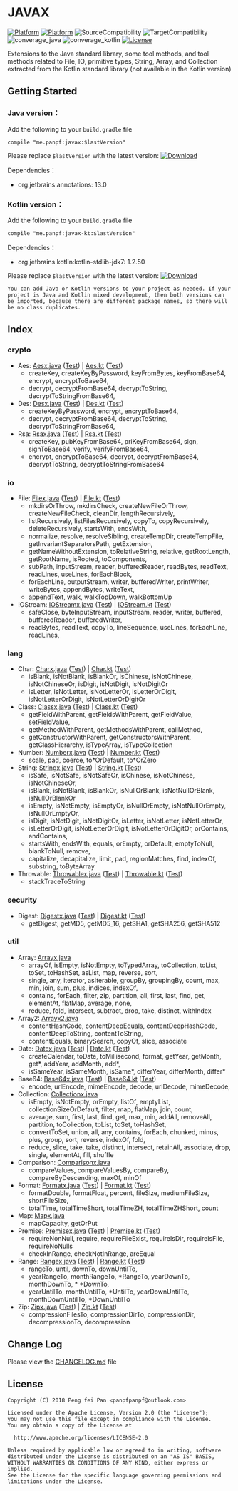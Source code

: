 # JAVAX

[![Platform][platform_java_icon]][platform_java_link]
[![Platform][platform_kotlin_icon]][platform_kotlin_link]
![SourceCompatibility][source_compatibility_icon]
![TargetCompatibility][target_compatibility_icon]
![converage_java][converage_java]
![converage_kotlin][converage_kotlin]
[![License][license_icon]][license_link]

Extensions to the Java standard library, some tool methods, and tool methods related to File, IO,
primitive types, String, Array, and Collection extracted from the Kotlin standard library (not available in the Kotlin version)

## Getting Started

### Java version：

Add the following to your `build.gradle` file

```grovvy
compile "me.panpf:javax:$lastVersion"
```

Please replace `$lastVersion` with the latest version: [![Download][version_java_icon]][version_java_link]

Dependencies：
* org.jetbrains:annotations: 13.0

### Kotlin version：

Add the following to your `build.gradle` file

```grovvy
compile "me.panpf:javax-kt:$lastVersion"
```

Dependencies：
* org.jetbrains.kotlin:kotlin-stdlib-jdk7: 1.2.50

Please replace `$lastVersion` with the latest version: [![Download][version_kotlin_icon]][version_kotlin_link]

`You can add Java or Kotlin versions to your project as needed. If your project is Java and Kotlin mixed development, then both versions can be imported, because there are different package names, so there will be no class duplicates.`

## Index

### crypto
* Aes: [Aesx.java] ([Test][AesTest.java]) | [Aes.kt] ([Test][AesTest.kt])
    * createKey, createKeyByPassword, keyFromBytes, keyFromBase64, encrypt, encryptToBase64,
    * decrypt, decryptFromBase64, decryptToString, decryptToStringFromBase64,
* Des: [Desx.java] ([Test][DesTest.java]) | [Des.kt] ([Test][DesTest.kt])
    * createKeyByPassword, encrypt, encryptToBase64,
    * decrypt, decryptFromBase64, decryptToString, decryptToStringFromBase64,
* Rsa: [Rsax.java] ([Test][RsaTest.java]) | [Rsa.kt] ([Test][RsaTest.kt])
    * createKey, pubKeyFromBase64, priKeyFromBase64, sign, signToBase64, verify, verifyFromBase64,
    * encrypt, encryptToBase64, decrypt, decryptFromBase64, decryptToString, decryptToStringFromBase64

### io
* File: [Filex.java] ([Test][FileTest.java]) | [File.kt] ([Test][FileTest.kt])
    * mkdirsOrThrow, mkdirsCheck, createNewFileOrThrow, createNewFileCheck, cleanDir, lengthRecursively,
    * listRecursively, listFilesRecursively, copyTo, copyRecursively, deleteRecursively, startsWith, endsWith,
    * normalize, resolve, resolveSibling, createTempDir, createTempFile, getInvariantSeparatorsPath, getExtension,
    * getNameWithoutExtension, toRelativeString, relative, getRootLength, getRootName, isRooted, toComponents,
    * subPath, inputStream, reader, bufferedReader, readBytes, readText, readLines, useLines, forEachBlock,
    * forEachLine, outputStream, writer, bufferedWriter, printWriter, writeBytes, appendBytes, writeText,
    * appendText, walk, walkTopDown, walkBottomUp
* IOStream: [IOStreamx.java] ([Test][IOStreamTest.java]) | [IOStream.kt] ([Test][IOStreamTest.kt])
    * safeClose, byteInputStream, inputStream, reader, writer, buffered, bufferedReader, bufferedWriter,
    * readBytes, readText, copyTo, lineSequence, useLines, forEachLine, readLines,

### lang
* Char: [Charx.java] ([Test][CharTest.java]) | [Char.kt] ([Test][CharTest.kt])
    * isBlank, isNotBlank, isBlankOr, isChinese, isNotChinese, isNotChineseOr, isDigit, isNotDigit, isNotDigitOr
    * isLetter, isNotLetter, isNotLetterOr, isLetterOrDigit, isNotLetterOrDigit, isNotLetterOrDigitOr
* Class: [Classx.java] ([Test][ClassTest.java]) | [Class.kt] ([Test][ClassTest.kt])
    * getFieldWithParent, getFieldsWithParent, getFieldValue, setFieldValue,
    * getMethodWithParent, getMethodsWithParent, callMethod,
    * getConstructorWithParent, getConstructorsWithParent, getClassHierarchy, isTypeArray, isTypeCollection
* Number: [Numberx.java] ([Test][NumberTest.java]) | [Number.kt] ([Test][NumberTest.kt])
    * scale, pad, coerce, to\*OrDefault, to\*OrZero
* String: [Stringx.java] ([Test][StringTest.java]) | [String.kt] ([Test][StringTest.kt])
    * isSafe, isNotSafe, isNotSafeOr, isChinese, isNotChinese, isNotChineseOr,
    * isBlank, isNotBlank, isBlankOr, isNullOrBlank, isNotNullOrBlank, isNullOrBlankOr
    * isEmpty, isNotEmpty, isEmptyOr, isNullOrEmpty, isNotNullOrEmpty, isNullOrEmptyOr,
    * isDigit, isNotDigit, isNotDigitOr, isLetter, isNotLetter, isNotLetterOr,
    * isLetterOrDigit, isNotLetterOrDigit, isNotLetterOrDigitOr, orContains, andContains,
    * startsWith, endsWith, equals, orEmpty, orDefault, emptyToNull, blankToNull, remove,
    * capitalize, decapitalize, limit, pad, regionMatches, find, indexOf, substring, toByteArray
* Throwable: [Throwablex.java] ([Test][ThrowableTest.java]) | [Throwable.kt] ([Test][ThrowableTest.kt])
    * stackTraceToString

### security
* Digest: [Digestx.java] ([Test][DigestTest.java]) | [Digest.kt] ([Test][DigestTest.kt])
    * getDigest, getMD5, getMD5_16, getSHA1, getSHA256, getSHA512

### util
* Array: [Arrayx.java]
    * arrayOf, isEmpty, isNotEmpty, toTypedArray, toCollection, toList, toSet, toHashSet, asList, map, reverse, sort,
    * single, any, iterator, asIterable, groupBy, groupingBy, count, max, min, join, sum, plus, indices, indexOf,
    * contains, forEach, filter, zip, partition, all, first, last, find, get, elementAt, flatMap, average, none,
    * reduce, fold, intersect, subtract, drop, take, distinct, withIndex
* Array2: [Arrayx2.java]
    * contentHashCode, contentDeepEquals, contentDeepHashCode, contentDeepToString, contentToString,
    * contentEquals, binarySearch, copyOf, slice, associate
* Date: [Datex.java] ([Test][DateTest.java]) | [Date.kt] ([Test][DateTest.kt])
    * createCalendar, toDate, toMillisecond, format, getYear, getMonth, get\*, addYear, addMonth, add\*,
    * isSameYear, isSameMonth, isSame\*, differYear, differMonth, differ\*
* Base64: [Base64x.java] ([Test][Base64Test.java]) | [Base64.kt] ([Test][Base64Test.kt])
    * encode, urlEncode, mimeEncode, decode, urlDecode, mimeDecode,
* Collection: [Collectionx.java]
    * isEmpty, isNotEmpty, orEmpty, listOf, emptyList, collectionSizeOrDefault, filter, map, flatMap, join, count,
    * average, sum, first, last, find, get, max, min, addAll, removeAll, partition, toCollection, toList, toSet, toHashSet,
    * convertToSet, union, all, any, contains, forEach, chunked, minus, plus, group, sort, reverse, indexOf, fold,
    * reduce, slice, take, take, distinct, intersect, retainAll, associate, drop, single, elementAt, fill, shuffle
* Comparison: [Comparisonx.java]
    * compareValues, compareValuesBy, compareBy, compareByDescending, maxOf, minOf
* Format: [Formatx.java] ([Test][FormatTest.java]) | [Format.kt] ([Test][FormatTest.kt])
    * formatDouble, formatFloat, percent, fileSize, mediumFileSize, shortFileSize,
    * totalTime, totalTimeShort, totalTimeZH, totalTimeZHShort, count
* Map: [Mapx.java]
    * mapCapacity, getOrPut
* Premise: [Premisex.java] ([Test][PremiseTest.java]) | [Premise.kt] ([Test][PremiseTest.kt])
    * requireNonNull, require, requireFileExist, requireIsDir, requireIsFile, requireNoNulls
    * checkInRange, checkNotInRange, areEqual
* Range: [Rangex.java] ([Test][RangeTest.java]) | [Range.kt] ([Test][RangeTest.kt])
    * rangeTo, until, downTo, downUntilTo,
    * yearRangeTo, monthRangeTo, \*RangeTo, yearDownTo, monthDownTo, * \*DownTo,
    * yearUntilTo, monthUntilTo, \*UntilTo, yearDownUntilTo, monthDownUntilTo, \*DownUntilTo
* Zip: [Zipx.java] ([Test][ZipTest.java]) | [Zip.kt] ([Test][ZipTest.kt])
    * compressionFilesTo, compressionDirTo, compressionDir, decompressionTo, decompression

## Change Log

Please view the [CHANGELOG.md] file


## License
    Copyright (C) 2018 Peng fei Pan <panpfpanpf@outlook.com>

    Licensed under the Apache License, Version 2.0 (the "License");
    you may not use this file except in compliance with the License.
    You may obtain a copy of the License at

      http://www.apache.org/licenses/LICENSE-2.0

    Unless required by applicable law or agreed to in writing, software
    distributed under the License is distributed on an "AS IS" BASIS,
    WITHOUT WARRANTIES OR CONDITIONS OF ANY KIND, either express or implied.
    See the License for the specific language governing permissions and
    limitations under the License.


[platform_java_icon]: https://img.shields.io/badge/Platform-Java-red.svg
[platform_java_link]: https://www.java.com
[platform_kotlin_icon]: https://img.shields.io/badge/Platform-Kotlin-blue.svg
[platform_kotlin_link]: http://kotlinlang.org
[license_icon]: https://img.shields.io/badge/License-Apache%202-blue.svg
[license_link]: https://www.apache.org/licenses/LICENSE-2.0
[version_java_icon]: https://api.bintray.com/packages/panpf/maven/javax/images/download.svg
[version_java_link]:https://bintray.com/panpf/maven/javax/_latestVersion
[version_kotlin_icon]: https://api.bintray.com/packages/panpf/maven/javax-kt/images/download.svg
[version_kotlin_link]: https://bintray.com/panpf/maven/javax-kt/_latestVersion
[source_compatibility_icon]: https://img.shields.io/badge/SourceCompatibility-1.7-red.svg
[target_compatibility_icon]: https://img.shields.io/badge/TargetCompatibility-1.7-red.svg
[converage_java]: https://img.shields.io/badge/ConverageJava-24%25-orange.svg
[converage_kotlin]: https://img.shields.io/badge/ConverageKotlin-83%25-orange.svg

[CHANGELOG.md]: CHANGELOG.md

[Aesx.java]: javax/src/main/java/me/panpf/javax/crypto/Aesx.java
[AesTest.java]: javax/src/test/java/me/panpf/javax/test/crypto/AesTest.java
[Aes.kt]: javax-kt/src/main/java/me/panpf/javaxkt/crypto/Aes.kt
[AesTest.kt]: javax-kt/src/test/java/me/panpf/javaxkt/test/crypto/AesTest.kt

[Desx.java]: javax/src/main/java/me/panpf/javax/crypto/Desx.java
[DesTest.java]: javax/src/test/java/me/panpf/javax/test/crypto/DesTest.java
[Des.kt]: javax-kt/src/main/java/me/panpf/javaxkt/crypto/Des.kt
[DesTest.kt]: javax-kt/src/test/java/me/panpf/javaxkt/test/crypto/DesTest.kt

[Rsax.java]: javax/src/main/java/me/panpf/javax/crypto/Rsax.java
[RsaTest.java]: javax/src/test/java/me/panpf/javax/test/crypto/RsaTest.java
[Rsa.kt]: javax-kt/src/main/java/me/panpf/javaxkt/crypto/Rsa.kt
[RsaTest.kt]: javax-kt/src/test/java/me/panpf/javaxkt/test/crypto/RsaTest.kt

[Filex.java]: javax/src/main/java/me/panpf/javax/io/Filex.java
[FileTest.java]: javax/src/test/java/me/panpf/javax/test/io/FileTest.java
[File.kt]: javax-kt/src/main/java/me/panpf/javaxkt/io/File.kt
[FileTest.kt]: javax-kt/src/test/java/me/panpf/javaxkt/test/io/FileTest.kt

[IOStreamx.java]: javax/src/main/java/me/panpf/javax/io/IOStreamx.java
[IOStreamTest.java]: javax/src/test/java/me/panpf/javax/test/io/IOStreamTest.java
[IOStream.kt]: javax-kt/src/main/java/me/panpf/javaxkt/io/IOStream.kt
[IOStreamTest.kt]: javax-kt/src/test/java/me/panpf/javaxkt/test/io/IOStreamTest.kt

[Charx.java]: javax/src/main/java/me/panpf/javax/lang/Charx.java
[CharTest.java]: javax/src/test/java/me/panpf/javax/test/lang/CharTest.java
[Char.kt]: javax-kt/src/main/java/me/panpf/javaxkt/lang/Char.kt
[CharTest.kt]: javax-kt/src/test/java/me/panpf/javaxkt/test/lang/CharTest.kt

[Classx.java]: javax/src/main/java/me/panpf/javax/lang/Classx.java
[ClassTest.java]: javax/src/test/java/me/panpf/javax/test/lang/ClassTest.java
[Class.kt]: javax-kt/src/main/java/me/panpf/javaxkt/lang/Class.kt
[ClassTest.kt]: javax-kt/src/test/java/me/panpf/javaxkt/test/lang/ClassTest.kt

[Numberx.java]: javax/src/main/java/me/panpf/javax/lang/Numberx.java
[NumberTest.java]: javax/src/test/java/me/panpf/javax/test/lang/NumberTest.java
[Number.kt]: javax-kt/src/main/java/me/panpf/javaxkt/lang/Number.kt
[NumberTest.kt]: javax-kt/src/test/java/me/panpf/javaxkt/test/lang/NumberTest.kt

[Stringx.java]: javax/src/main/java/me/panpf/javax/lang/Stringx.java
[StringTest.java]: javax/src/test/java/me/panpf/javax/test/lang/StringTest.java
[String.kt]: javax-kt/src/main/java/me/panpf/javaxkt/lang/String.kt
[StringTest.kt]: javax-kt/src/test/java/me/panpf/javaxkt/test/lang/StringTest.kt

[Throwablex.java]: javax/src/main/java/me/panpf/javax/lang/Throwablex.java
[ThrowableTest.java]: javax/src/test/java/me/panpf/javax/test/lang/ThrowableTest.java
[Throwable.kt]: javax-kt/src/main/java/me/panpf/javaxkt/lang/Throwable.kt
[ThrowableTest.kt]: javax-kt/src/test/java/me/panpf/javaxkt/test/lang/ThrowableTest.kt

[Digestx.java]: javax/src/main/java/me/panpf/javax/security/Digestx.java
[DigestTest.java]: javax/src/test/java/me/panpf/javax/test/security/DigestTest.java
[Digest.kt]: javax-kt/src/main/java/me/panpf/javaxkt/security/Digest.kt
[DigestTest.kt]: javax-kt/src/test/java/me/panpf/javaxkt/test/security/DigestTest.kt

[Arrayx.java]: javax/src/main/java/me/panpf/javax/util/Arrayx.java
[ArrayTest.java]: javax/src/test/java/me/panpf/javax/test/util/ArrayTest.java
[Array.kt]: javax-kt/src/main/java/me/panpf/javaxkt/util/Array.kt
[ArrayTest.kt]: javax-kt/src/test/java/me/panpf/javaxkt/test/util/ArrayTest.kt

[Arrayx2.java]: javax/src/main/java/me/panpf/javax/util/Arrayx2.java
[Array2Test.java]: javax/src/test/java/me/panpf/javax/test/util/Array2Test.java
[Array2.kt]: javax-kt/src/main/java/me/panpf/javaxkt/util/Array2.kt
[Array2Test.kt]: javax-kt/src/test/java/me/panpf/javaxkt/test/util/Array2Test.kt

[Datex.java]: javax/src/main/java/me/panpf/javax/util/Datex.java
[DateTest.java]: javax/src/test/java/me/panpf/javax/test/util/DateTest.java
[Date.kt]: javax-kt/src/main/java/me/panpf/javaxkt/util/Date.kt
[DateTest.kt]: javax-kt/src/test/java/me/panpf/javaxkt/test/util/DateTest.kt

[Base64x.java]: javax/src/main/java/me/panpf/javax/util/Base64x.java
[Base64Test.java]: javax/src/test/java/me/panpf/javax/test/util/Base64Test.java
[Base64.kt]: javax-kt/src/main/java/me/panpf/javaxkt/util/Base64.kt
[Base64Test.kt]: javax-kt/src/test/java/me/panpf/javaxkt/test/util/Base64Test.kt

[Collectionx.java]: javax/src/main/java/me/panpf/javax/util/Collectionx.java
[CollectionTest.java]: javax/src/test/java/me/panpf/javax/test/util/CollectionTest.java
[Collection.kt]: javax-kt/src/main/java/me/panpf/javaxkt/util/Collection.kt
[CollectionTest.kt]: javax-kt/src/test/java/me/panpf/javaxkt/test/util/CollectionTest.kt

[Comparisonx.java]: javax/src/main/java/me/panpf/javax/util/Comparisonx.java
[ComparisonTest.java]: javax/src/test/java/me/panpf/javax/test/util/ComparisonTest.java
[Comparison.kt]: javax-kt/src/main/java/me/panpf/javaxkt/util/Comparison.kt
[ComparisonTest.kt]: javax-kt/src/test/java/me/panpf/javaxkt/test/util/ComparisonTest.kt

[Formatx.java]: javax/src/main/java/me/panpf/javax/util/Formatx.java
[FormatTest.java]: javax/src/test/java/me/panpf/javax/test/util/FormatTest.java
[Format.kt]: javax-kt/src/main/java/me/panpf/javaxkt/util/Format.kt
[FormatTest.kt]: javax-kt/src/test/java/me/panpf/javaxkt/test/util/FormatTest.kt

[Mapx.java]: javax/src/main/java/me/panpf/javax/util/Map.java
[MapTest.java]: javax/src/test/java/me/panpf/javax/test/util/MapTest.java
[Map.kt]: javax-kt/src/main/java/me/panpf/javaxkt/util/Map.kt
[MapTest.kt]: javax-kt/src/test/java/me/panpf/javaxkt/test/util/MapTest.kt

[Premisex.java]: javax/src/main/java/me/panpf/javax/util/Premisex.java
[PremiseTest.java]: javax/src/test/java/me/panpf/javax/test/util/PremiseTest.java
[Premise.kt]: javax-kt/src/main/java/me/panpf/javaxkt/util/Premise.kt
[PremiseTest.kt]: javax-kt/src/test/java/me/panpf/javaxkt/test/util/PremiseTest.kt

[Rangex.java]: javax/src/main/java/me/panpf/javax/util/Rangex.java
[RangeTest.java]: javax/src/test/java/me/panpf/javax/test/util/RangeTest.java
[Range.kt]: javax-kt/src/main/java/me/panpf/javaxkt/util/Range.kt
[RangeTest.kt]: javax-kt/src/test/java/me/panpf/javaxkt/test/util/RangeTest.kt

[Zipx.java]: javax/src/main/java/me/panpf/javax/util/Zipx.java
[ZipTest.java]: javax/src/test/java/me/panpf/javax/test/util/ZipTest.java
[Zip.kt]: javax-kt/src/main/java/me/panpf/javaxkt/util/Zip.kt
[ZipTest.kt]: javax-kt/src/test/java/me/panpf/javaxkt/test/util/ZipTest.kt
